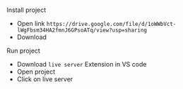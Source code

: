####
Install project

- Open link `https://drive.google.com/file/d/1oWWbVct-lWgFbsm34HA2fmnJ6GPsoATq/view?usp=sharing`
- Download


Run project

- Download `live server` Extension in VS code 
- Open project
- Click on live server

###